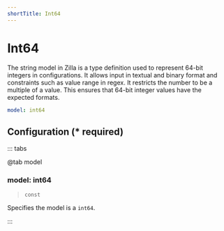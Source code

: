 ```yaml
---
shortTitle: Int64
---
```


# Int64

The string model in Zilla is a type definition used to represent 64-bit integers in configurations. It allows input in textual and binary format and constraints such as value range in regex. It restricts the number to be a multiple of a value. This ensures that 64-bit integer values have the expected formats.

```yaml {1}
model: int64
```

## Configuration (\* required)

::: tabs

@tab model

### model: int64

> `const`

Specifies the model is a `int64`.

<!-- @include: ./.partials/integer.md -->

:::
